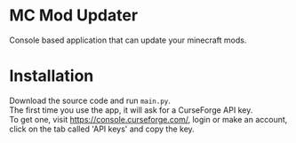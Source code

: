 # MC Mod Updater
Console based application that can update your minecraft mods.

# Installation
Download the source code and run `main.py`.  
The first time you use the app, it will ask for a CurseForge API key.  
To get one, visit https://console.curseforge.com/, login or make an account, 
click on the tab called 'API keys' and copy the key.
